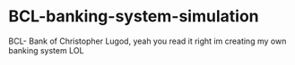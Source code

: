 # BCL-banking-system-simulation

BCL- Bank of Christopher Lugod, yeah you read it right im creating my own banking system LOL
